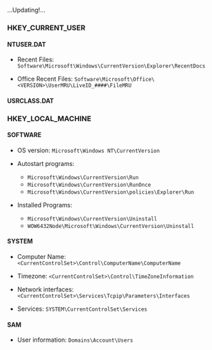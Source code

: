 ...Updating!...

### HKEY_CURRENT_USER

#### NTUSER.DAT
- Recent Files: `Software\Microsoft\Windows\CurrentVersion\Explorer\RecentDocs`

- Office Recent Files: `Software\Microsoft\Office\<VERSION>\UserMRU\LiveID_####\FileMRU`

#### USRCLASS.DAT


### HKEY_LOCAL_MACHINE

#### SOFTWARE
- OS version: `Microsoft\Windows NT\CurrentVersion`

- Autostart programs:
  - `Microsoft\Windows\CurrentVersion\Run`
  - `Microsoft\Windows\CurrentVersion\RunOnce`
  - `Microsoft\Windows\CurrentVersion\policies\Explorer\Run`

- Installed Programs:
  - `Microsoft\Windows\CurrentVersion\Uninstall`
  - `WOW6432Node\Microsoft\Windows\CurrentVersion\Uninstall`

#### SYSTEM
- Computer Name: `<CurrentControlSet>\Control\ComputerName\ComputerName`

- Timezone: `<CurrentControlSet>\Control\TimeZoneInformation`

- Network interfaces: `<CurrentControlSet>\Services\Tcpip\Parameters\Interfaces`

- Services: `SYSTEM\CurrentControlSet\Services`

#### SAM
- User information: `Domains\Account\Users`
